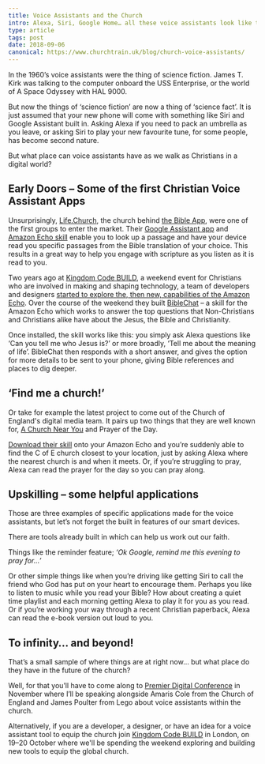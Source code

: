 ```yaml
---
title: Voice Assistants and the Church
intro: Alexa, Siri, Google Home… all these voice assistants look like they are here to stay. But do they have a place within the church?
type: article
tags: post
date: 2018-09-06
canonical: https://www.churchtrain.uk/blog/church-voice-assistants/
---
```


In the 1960’s voice assistants were the thing of science fiction. James T. Kirk was talking to the computer onboard the USS Enterprise, or the world of A Space Odyssey with HAL 9000.

But now the things of ‘science fiction’ are now a thing of ‘science fact’. It is just assumed that your new phone will come with something like Siri and Google Assistant built in. Asking Alexa if you need to pack an umbrella as you leave, or asking Siri to play your new favourite tune, for some people, has become second nature.

But what place can voice assistants have as we walk as Christians in a digital world?

## Early Doors – Some of the first Christian Voice Assistant Apps

Unsurprisingly, [Life.Church](https://www.life.church/), the church behind [the Bible App](https://www.youversion.com/the-bible-app/), were one of the first groups to enter the market. Their [Google Assistant app](https://www.youversion.com/the-bible-app/bible-for-voice/bible-app-for-voice-on-google-assistant/) and [Amazon Echo skill](https://www.youversion.com/the-bible-app/bible-for-voice/bible-app-for-voice-on-amazon-alexa/) enable you to look up a passage and have your device read you specific passages from the Bible translation of your choice. This results in a great way to help you engage with scripture as you listen as it is read to you.

Two years ago at [Kingdom Code BUILD](https://www.kingdomcode.uk/build), a weekend event for Christians who are involved in making and shaping technology, a team of developers and designers [started to explore the, then new, capabilities of the Amazon Echo](https://onesheep.org/biblechat/). Over the course of the weekend they built [BibleChat](https://biblech.at/) – a skill for the Amazon Echo which works to answer the top questions that Non-Christians and Christians alike have about the Jesus, the Bible and Christianity.

Once installed, the skill works like this: you simply ask Alexa questions like ‘Can you tell me who Jesus is?’ or more broadly, ‘Tell me about the meaning of life’. BibleChat then responds with a short answer, and gives the option for more details to be sent to your phone, giving Bible references and places to dig deeper.

## ‘Find me a church!’

Or take for example the latest project to come out of the Church of England's digital media team. It pairs up two things that they are well known for, [A Church Near You](https://www.achurchnearyou.com/) and Prayer of the Day.

[Download their skill](https://www.amazon.co.uk/dp/B07D17NLFL) onto your Amazon Echo and you’re suddenly able to find the C of E church closest to your location, just by asking Alexa where the nearest church is and when it meets. Or, if you’re struggling to pray, Alexa can read the prayer for the day so you can pray along.

## Upskilling – some helpful applications

Those are three examples of specific applications made for the voice assistants, but let’s not forget the built in features of our smart devices.

There are tools already built in which can help us work out our faith.

Things like the reminder feature; _‘Ok Google, remind me this evening to pray for…’_

Or other simple things like when you’re driving like getting Siri to call the friend who God has put on your heart to encourage them. Perhaps you like to listen to music while you read your Bible? How about creating a quiet time playlist and each morning getting Alexa to play it for you as you read. Or if you’re working your way through a recent Christian paperback, Alexa can read the e-book version out loud to you.

## To infinity… and beyond!

That’s a small sample of where things are at right now… but what place do they have in the future of the church?

Well, for that you’ll have to come along to [Premier Digital Conference](https://www.premierdigital.info/conference) in November where I’ll be speaking alongside Amaris Cole from the Church of England and James Poulter from Lego about voice assistants within the church.

Alternatively, if you are a developer, a designer, or have an idea for a voice assistant tool to equip the church join [Kingdom Code BUILD](https://www.kingdomcode.uk/build) in London, on 19–20 October where we'll be spending the weekend exploring and building new tools to equip the global church.
